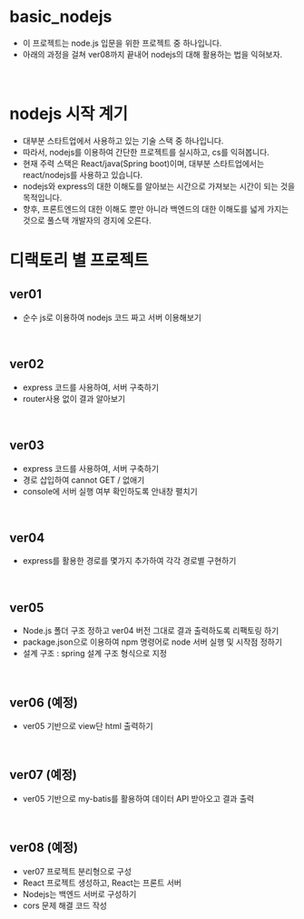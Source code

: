 # basic_nodejs
- 이 프로젝트는 node.js 입문을 위한 프로젝트 중 하나입니다.
- 아래의 과정을 걸쳐 ver08까지 끝내어 nodejs의 대해 활용하는 법을 익혀보자.
<br/><br/><br/>

# nodejs 시작 계기
- 대부분 스타트업에서 사용하고 있는 기술 스택 중 하나입니다.
- 따라서, nodejs를 이용하여 간단한 프로젝트를 실시하고, cs를 익혀봅니다.
- 현재 주력 스택은 React/java(Spring boot)이며, 대부분 스타트업에서는 react/nodejs를 사용하고 있습니다.
- nodejs와 express의 대한 이해도를 알아보는 시간으로 가져보는 시간이 되는 것을 목적입니다.
- 향후, 프론트엔드의 대한 이해도 뿐만 아니라 백엔드의 대한 이해도를 넓게 가지는 것으로 풀스택 개발자의 경지에 오른다.

# 디랙토리 별 프로젝트

## ver01
- 순수 js로 이용하여 nodejs 코드 짜고 서버 이용해보기
<br/>

## ver02
- express 코드를 사용하여, 서버 구축하기
- router사용 없이 결과 알아보기
<br/>

## ver03
- express 코드를 사용하여, 서버 구축하기
- 경로 삽입하여 cannot GET / 없애기
- console에 서버 실행 여부 확인하도록 안내창 펼치기
<br/>

## ver04
- express를 활용한 경로를 몇가지 추가하여 각각 경로별 구현하기
<br/>

## ver05
- Node.js 폴더 구조 정하고 ver04 버전 그대로 결과 출력하도록 리팩토링 하기
- package.json으로 이용하여 npm 명령어로 node 서버 실행 및 시작점 정하기
- 설계 구조 : spring 설계 구조 형식으로 지정
<br/>

## ver06 (예정)
- ver05 기반으로 view단 html 출력하기
<br/>

## ver07 (예정)
- ver05 기반으로 my-batis를 활용하여 데이터 API 받아오고 결과 출력
<br/>

## ver08 (예정)
- ver07 프로젝트 분리형으로 구성
- React 프로젝트 생성하고, React는 프론트 서버
- Nodejs는 백엔드 서버로 구성하기
- cors 문제 해결 코드 작성

